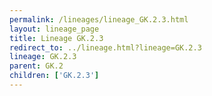 ```yaml
---
permalink: /lineages/lineage_GK.2.3.html
layout: lineage_page
title: Lineage GK.2.3
redirect_to: ../lineage.html?lineage=GK.2.3
lineage: GK.2.3
parent: GK.2
children: ['GK.2.3']
---
```


